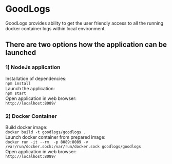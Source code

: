 # GoodLogs

GoodLogs provides ability to get the user friendly access to all the running docker container logs within local environment.

## There are two options how the application can be launched

### 1) NodeJs application  
Installation of dependencies:  
``npm install``  
Launch the application:  
``npm start``  
Open application in web browser:  
``http://localhost:8089/``  


### 2) Docker Container  
  
Build docker image:  
``docker build -t goodlogs/goodlogs .``  
Launch docker container from prepared image:  
``docker run -it --rm  -p 8089:8089 -v /var/run/docker.sock:/var/run/docker.sock goodlogs/goodlogs``  
Open application in web browser:  
``http://localhost:8089/``  
